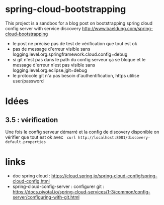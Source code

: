 # spring-cloud-bootstrapping

This project is a sandbox for a blog post on bootstrapping spring cloud config server with service discovery http://www.baeldung.com/spring-cloud-bootstrapping




- le post ne précise pas de test de vérification que tout est ok
- pas de message d'erreur visible sans logging.level.org.springframework.cloud.config=debug
- si git n'est pas dans le path du config serveur ça se bloque et le message d'erreur n'est pas visible sans logging.level.org.eclipse.jgit=debug
- le protocole git n'a pas besoin d'authentification, https utilise user/password

# Idées
## 3.5 : vérification
Une fois le config serveur démarré et la config de discovery disponible on vérifier que tout est ok avec
``` curl http://localhost:8081/discovery-default.properties```



# links

- doc spring cloud : https://cloud.spring.io/spring-cloud-config/spring-cloud-config.html
- spring-cloud-config-server : configurer git : https://docs.pivotal.io/spring-cloud-services/1-3/common/config-server/configuring-with-git.html


